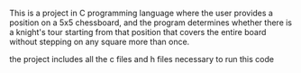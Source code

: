 This is a project in C programming language where the user provides a position on a 5x5 chessboard,
and the program determines whether there is a knight's tour starting from that position that covers the entire board without stepping on any square more than once.

the project includes all the c files and h files necessary to run this code



